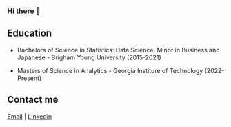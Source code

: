 ### Hi there 👋

<!--
**darrenmcewan/darrenmcewan** is a ✨ _special_ ✨ repository because its `README.md` (this file) appears on your GitHub profile.

Here are some ideas to get you started:

- 🔭 I’m currently working on ...
- 🌱 I’m currently learning 
- 👯 I’m looking to collaborate on ...
- 🤔 I’m looking for help with ...
- 💬 Ask me about ...
- 📫 How to reach me: ...
- ⚡ Fun fact: ...
-->

## Education
- Bachelors of Science in Statistics: Data Science. Minor in Business and Japanese - Brigham Young University (2015-2021)

- Masters of Science in Analytics - Georgia Institure of Technology (2022-Present)


## Contact me

[Email](darren@mcewan.me) | [Linkedin](https://www.linkedin.com/in/darren-mcewan-13198a109/)

